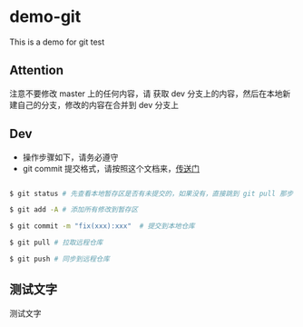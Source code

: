 # demo-git
This is a demo for git test


## Attention

注意不要修改 master 上的任何内容，请 获取 dev 分支上的内容，然后在本地新建自己的分支，修改的内容在合并到 dev 分支上

## Dev

- 操作步骤如下，请务必遵守
- git commit 提交格式，请按照这个文档来，[传送门](https://github.com/C-FED/base-common-tools/blob/master/development-specification/git-commit.md#commit-message-%E7%9A%84%E6%A0%BC%E5%BC%8F)

```bash

$ git status # 先查看本地暂存区是否有未提交的，如果没有，直接跳到 git pull 那步

$ git add -A # 添加所有修改到暂存区

$ git commit -m "fix(xxx):xxx"  # 提交到本地仓库   

$ git pull # 拉取远程仓库

$ git push # 同步到远程仓库


```

## 测试文字
测试文字